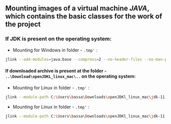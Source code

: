 ## Mounting images of a virtual machine *JAVA*, which contains the basic classes for the work of the project

### If JDK is present on the operating system:
- Mounting for Windows in folder - `.tmp'` :

```bash
jlink --add-modules=java.base --compress=2 --no-header-files --no-man-pages --output .tmp/jre11-windows 
```

#### If downloaded archive is present  at the folder - `..\Download\openJDKL_linux_mac\..` on the operating system:
- Mounting for Linux in folder - `.tmp'` :
```bash
jlink --module-path C:\Users\bassa\Downloads\openJDKl_linux_mac\jdk-11.0.2-linux\jmods --add-modules=java.base --compress=2 --no-header-files --no-man-pages --output .tmp/jre11-linux  
```

- Mounting for Linux in folder - `.tmp'` :
```bash
jlink --module-path C:\Users\bassa\Downloads\openJDKl_linux_mac\jdk-11.0.2.jdk-mac\jmods --add-modules=java.base --compress=2 --no-header-files --no-man-pages --output .tmp/jre11-macos
```